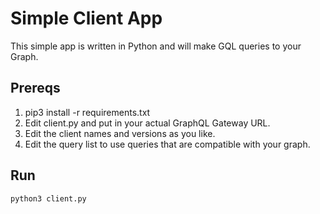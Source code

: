 # Simple Client App

This simple app is written in Python and will make GQL queries to your Graph.

## Prereqs

 1. pip3 install -r requirements.txt
 2. Edit client.py and put in your actual GraphQL Gateway URL.
 3. Edit the client names and versions as you like.
 4. Edit the query list to use queries that are compatible with your graph.

 ## Run

 ```
 python3 client.py
 ```
